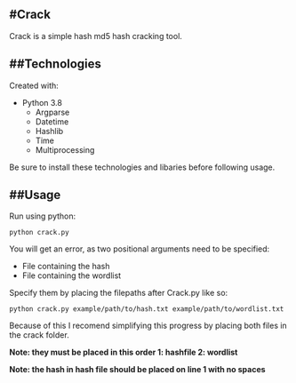 #Crack
---

Crack is a simple hash md5 hash cracking tool.

##Technologies
---

Created with:
* Python 3.8
  * Argparse
  * Datetime
  * Hashlib
  * Time
  * Multiprocessing

Be sure to install these technologies and libaries before following usage.

##Usage
---

Run using python:

`python crack.py`

You will get an error, as two positional arguments need to be specified:
  * File containing the hash
  * File containing the wordlist
  
Specify them by placing the filepaths after Crack.py like so:

`python crack.py example/path/to/hash.txt example/path/to/wordlist.txt`

Because of this I recomend simplifying this progress by placing both files in the crack folder.

**Note: they must be placed in this order 1: hashfile 2: wordlist**

**Note: the hash in hash file should be placed on line 1 with no spaces**
